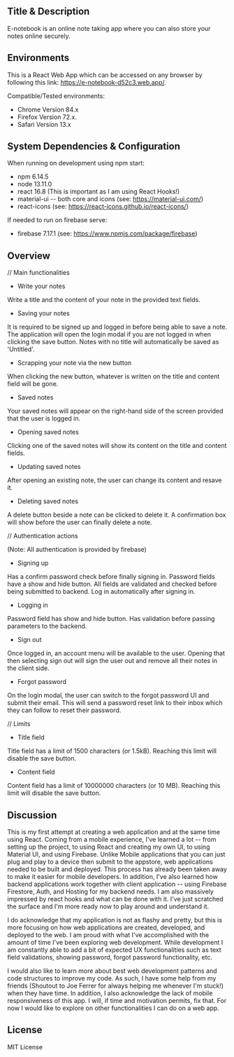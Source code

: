 ## Title & Description

E-notebook is an online note taking app where you can also store your notes online securely.

## Environments

This is a React Web App which can be accessed on any browser by following this link: https://e-notebook-d52c3.web.app/.

Compatible/Tested environments:
- Chrome Version 84.x
- Firefox Version 72.x.
- Safari Version 13.x

## System Dependencies & Configuration

When running on development using npm start:
- npm 6.14.5
- node 13.11.0
- react 16.8 (This is important as I am using React Hooks!)
- material-ui -- both core and icons (see: https://material-ui.com/)
- react-icons (see: https://react-icons.github.io/react-icons/)

If needed to run on firebase serve:
- firebase 7.17.1 (see: https://www.npmjs.com/package/firebase)

## Overview

// Main functionalities

- Write your notes

Write a title and the content of your note in the provided text fields.

- Saving your notes

It is required to be signed up and logged in before being able to save a note. The application will open the login modal if you are not logged in when clicking the save button. Notes with no title will automatically be saved as 'Untitled'.

- Scrapping your note via the new button

When clicking the new button, whatever is written on the title and content field will be gone.

- Saved notes

Your saved notes will appear on the right-hand side of the screen provided that the user is logged in.

- Opening saved notes

Clicking one of the saved notes will show its content on the title and content fields.

- Updating saved notes

After opening an existing note, the user can change its content and resave it.

- Deleting saved notes

A delete button beside a note can be clicked to delete it. A confirmation box will show before the user can finally delete a note.

// Authentication actions

(Note: All authentication is provided by firebase)

- Signing up

Has a confirm password check before finally signing in. Password fields have a show and hide button. All fields are validated and checked before being submitted to backend. Log in automatically after signing in.

- Logging in

Password field has show and hide button. Has validation before passing parameters to the backend.

- Sign out

Once logged in, an account menu will be available to the user. Opening that then selecting sign out will sign the user out and remove all their notes in the client side.

- Forgot password

On the login modal, the user can switch to the forgot password UI and submit their email. This will send a password reset link to their inbox which they can follow to reset their password.

// Limits

- Title field

Title field has a limit of 1500 characters (or 1.5kB). Reaching this limit will disable the save button.

- Content field

Content field has a limit of 10000000 characters (or 10 MB). Reaching this limit will disable the save button.

## Discussion
This is my first attempt at creating a web application and at the same time using React. Coming from a mobile experience, I've learned a lot -- from setting up the project, to using React and creating my own UI, to using Material UI, and using Firebase. Unlike Mobile applications that you can just plug and play to a device then submit to the appstore, web applications needed to be built and deployed. This process has already been taken away to make it easier for mobile developers. In addition, I've also learned how backend applications work together with client application -- using Firebase Firestore, Auth, and Hosting for my backend needs. I am also massively impressed by react hooks and what can be done with it. I've just scratched the surface and I'm more ready now to play around and understand it.

I do acknowledge that my application is not as flashy and pretty, but this is more focusing on how web applications are created, developed, and deployed to the web. I am proud with what I've accomplished with the amount of time I've been exploring web development. While development I am constantly able to add a bit of expected UX functionalities such as text field validations, showing password, forgot password functionality, etc.

I would also like to learn more about best web development patterns and code structures to improve my code. As such, I have some help from my friends (Shoutout to Joe Ferrer for always helping me whenever I'm stuck!) when they have time. In addition, I also acknowledge the lack of mobile responsiveness of this app. I will, if time and motivation permits, fix that. For now I would like to explore on other functionalities I can do on a web app.

## License
MIT License
